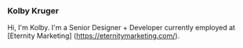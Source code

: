 ### Kolby Kruger
Hi, I'm Kolby. I'm a Senior Designer + Developer currently employed at [Eternity Marketing] (https://eternitymarketing.com/).
